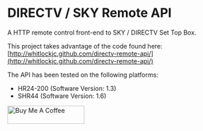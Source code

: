 # DIRECTV / SKY Remote API

A HTTP remote control front-end to SKY / DIRECTV Set Top Box. 

This project takes advantage of the code found here: [http://whitlockjc.github.com/directv-remote-api/](http://whitlockjc.github.com/directv-remote-api/)

The API has been tested on the following platforms:
* HR24-200 (Software Version: 1.3) 
* SHR44 (Software Version: 1.6)

<p>
  <a href="https://www.buymeacoffee.com/joaofelipes" target="_blank"><img src="https://cdn.buymeacoffee.com/buttons/default-orange.png" alt="Buy Me A Coffee" height="41" width="174"></a>
</p>
